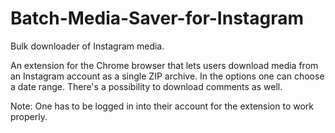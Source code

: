 # Batch-Media-Saver-for-Instagram
Bulk downloader of Instagram media.

An extension for the Chrome browser that lets users download media from an Instagram account as a single ZIP archive.
In the options one can choose a date range. There's a possibility to download comments as well. 

Note: One has to be logged in into their account for the extension to work properly.
